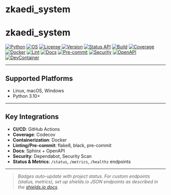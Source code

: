 # zkaedi_system
# zkaedi_system

[![Python](https://img.shields.io/badge/python-3.10%2B-blue.svg)](https://www.python.org/)
[![OS](https://img.shields.io/badge/os-linux%20%7C%20macos%20%7C%20windows-lightgrey)](#os-support)
[![License](https://img.shields.io/github/license/zkaedii/zkaedi_system)](LICENSE)
[![Version](https://img.shields.io/github/v/tag/zkaedii/zkaedi_system?sort=semver)](https://github.com/zkaedii/zkaedi_system/releases)
[![Status API](https://img.shields.io/endpoint?url=https://zkaedi.example.com/status.json)](https://zkaedi.example.com/status)
[![Build](https://github.com/zkaedii/zkaedi_system/actions/workflows/ci.yml/badge.svg)](https://github.com/zkaedii/zkaedi_system/actions/workflows/ci.yml)
[![Coverage](https://img.shields.io/codecov/c/github/zkaedii/zkaedi_system/main)](https://codecov.io/gh/zkaedii/zkaedi_system)
[![Docker](https://img.shields.io/docker/pulls/zkaedii/zkaedi_system)](https://hub.docker.com/r/zkaedii/zkaedi_system)
[![Lint](https://img.shields.io/github/workflow/status/zkaedii/zkaedi_system/Lint/main)](https://github.com/zkaedii/zkaedi_system/actions/workflows/lint.yml)
[![Docs](https://img.shields.io/readthedocs/zkaedi_system)](https://zkaedi-system.readthedocs.io/)
[![Pre-commit](https://img.shields.io/badge/pre--commit-enabled-brightgreen)](https://pre-commit.com/)
[![Security](https://img.shields.io/badge/security-scanned-brightgreen)](https://github.com/zkaedii/zkaedi_system/security)
[![OpenAPI](https://img.shields.io/badge/docs-OpenAPI%203.0-blue.svg)](https://zkaedi-system.readthedocs.io/openapi/)
[![DevContainer](https://img.shields.io/badge/devcontainer-ready-blue)](https://code.visualstudio.com/docs/remote/containers)

---

## Supported Platforms
- Linux, macOS, Windows  
- Python 3.10+

---

## Key Integrations

- **CI/CD**: GitHub Actions  
- **Coverage**: Codecov  
- **Containerization**: Docker  
- **Linting/Pre-commit**: flake8, black, pre-commit  
- **Docs**: Sphinx + OpenAPI  
- **Security**: Dependabot, Security Scan  
- **Status & Metrics**: `/status`, `/metrics`, `/healthz` endpoints

---

> _Badges auto-update with project status. For custom endpoints (status, metrics), set up shields.io JSON endpoints as described in the [shields.io docs](https://shields.io/)._
